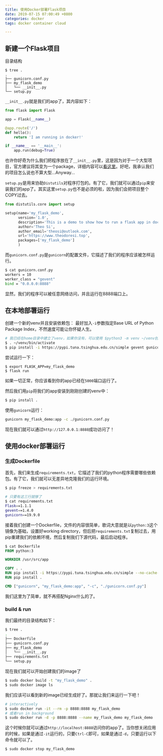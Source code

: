 ```yaml
---
title: 使用Docker部署Flask项目
date: 2019-07-15 07:00:49 +0800
categories: docker
tags: docker container cloud

---
```


## 新建一个Flask项目

目录结构

```
$ tree .
.
├── gunicorn.conf.py
├── my_flask_demo
│   └── __init__.py
└── setup.py

```

`__init__.py`就是我们的app了，其内容如下：

```python
from flask import Flask

app = Flask(__name__)

@app.route('/')
def hello():
    return 'I am running in docker!'

if __name__ == '__main__':
    app.run(debug=True)
```

也许你好奇为什么我们把程序放在了`__init__.py`里，这是因为对于一个大型项目，官方建议将其变为一个package，详细内容可以[看这里](https://flask.palletsprojects.com/en/1.1.x/patterns/packages/#larger-applications)。好吧，我承认我们的项目怎么说也不算大型...Anyway...

`setup.py`是用来协助`Distutils`对程序打包的。有了它，我们就可以通过`pip`来安装我们的app了。其实这里`setup.py`也不是必须的啦，因为我们会把项目整个COPY过去。

```python
from distutils.core import setup

setup(name='my_flask_demo',
      version='1.0',
      description='This is a demo to show how to run a flask app in docker',
      author='Theo Si',
      author_email='theosi@outlook.com',
      url='https://www.theodoresi.top',
      packages=['my_flask_demo']
      )
```

而`gunicorn.conf.py`是`gunicorn`的配置文件，它描述了我们的程序应该被怎样运行。

```bash
$ cat gunicorn.conf.py 
workers = 10
worker_class = "gevent"
bind = "0.0.0.0:8888"
```

显然，我们的程序可以被任意网络访问，并且运行在8888端口上。


## 在本地部署运行

创建一个新的venv并且安装依赖包：
最好加入`-i`参数指定Base URL of Python Package Index，不然速度可能让你怀疑人生。

```bash
# 我已经在home目录中建立了venv，如果你没有，可以使用 $python3 -m venv ~/venv创建
$ . ~/venv/bin/activate 
$ pip install -i https://pypi.tuna.tsinghua.edu.cn/simple gevent gunicorn flask wheel
```

尝试运行一下：

```
$ export FLASK_APP=my_flask_demo
$ flask run
```

如果一切正常，你应该看到你的app已经在`5000`端口运行了。

然后我们用`pip`将我们的app安装到刚刚创建的venv中：

```bash
$ pip install .
```

使用`gunicorn`运行：

```bash
gunicorn my_flask_demo:app -c ./gunicorn.conf.py
```

现在我们就可以通过`http://127.0.0.1:8888`成功访问了！

## 使用docker部署运行

### 生成Dockerfile
首先，我们来生成`requirements.txt`，它描述了我们的python程序需要哪些依赖包。有了它，我们就可以无差异地克隆我们的运行环境。

```bash
$ pip freeze > requirements.txt

# 只要有这三行就够了
$ cat requirements.txt
Flask==1.1.1
gevent==1.4.0
gunicorn==19.9.0

```

接着我们创建一个Dockerfile，文件的内容很简单，歌词大意就是以`python:3`这个镜像为基础，设置好working directory，但后把`requirements.txt`复制过去，用pip重建我们的依赖环境，然后复制我们下源代码，最后启动程序。

```Dockerfile
$ cat Dockerfile 
FROM python:3

WORKDIR /usr/src/app

COPY . .
RUN pip install -i https://pypi.tuna.tsinghua.edu.cn/simple --no-cache-dir -r requirements.txt
RUN pip install .

CMD ["gunicorn", "my_flask_demo:app", "-c", "./gunicorn.conf.py"]
```

我们这里为了简单，就不再搭配Nginx什么的了。


### build & run

我们最终的目录结构如下：

```bash
$ tree .
.
├── Dockerfile
├── gunicorn.conf.py
├── my_flask_demo
│   └── __init__.py
├── requirements.txt
└── setup.py
```

现在我们就可以开始创建我们的image了

```bash
$ sudo docker build -t "my_flask_demo" .
$ sudo docker image ls
```

我们应该可以看到新的image已经生成好了。那就让我们来运行一下吧！

```bash
# interactively
$ sudo docker run -it --rm -p 8888:8888 my_flask_demo
# 或者run in background
$ sudo docker run -d -p 8888:8888 --name my_flask_demo my_flask_demo
```

这个时候你就可以通过`http://localhost:8888`访问你的app了。当你想关闭应用的时候，如果是通过`-it`运行的，只要`Ctrl-C`即可，如果是通过`-d`，只要运行以下命令就可以了。

```bash
$ sudo docker stop my_flask_demo
```

